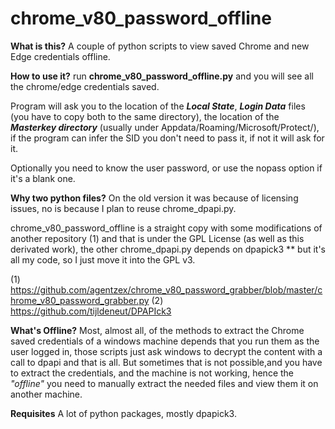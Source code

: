 # chrome_v80_password_offline

__What is this?__ A couple of python scripts to view saved Chrome and new Edge credentials offline.

__How to use it?__ run  __chrome_v80_password_offline.py__ and you 
  will see all the chrome/edge credentials saved.
  
  Program will ask you to the location of the ***Local State***, ***Login Data*** files (you have to copy both to the same directory), the location of the ***Masterkey directory*** (usually under Appdata/Roaming/Microsoft/Protect/<SID>), if the program can infer the SID you don't need to pass it, if not it will ask for it.
 
 Optionally you need to know the user password, or use the nopass option if it's a blank one.  
  
  
__Why two python files?__ On the old version it was because of licensing issues, no is because I plan to reuse chrome_dpapi.py.
 
  chrome_v80_password_offline is a straight copy with some modifications of another repository (1) and that is under the GPL License (as well as this derivated work), the other chrome_dpapi.py depends on dpapick3 ** but it's all my code, so I just move it into the GPL v3.
  
  (1) https://github.com/agentzex/chrome_v80_password_grabber/blob/master/chrome_v80_password_grabber.py
  (2) https://github.com/tijldeneut/DPAPIck3

__What's Offline?__ Most, almost all, of the methods to extract the Chrome saved credentials of a windows machine depends that you run 
them as the user logged in, those scripts just ask windows to decrypt the content with a call to dpapi and that is all. 
But sometimes that is not possible,and you have to extract the credentials, and the machine is not working, hence the _"offline"_
you need to manually extract the needed files and view them it on another machine.

__Requisites__ A lot of python packages, mostly dpapick3.


